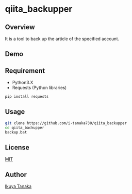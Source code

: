 # qiita_backupper

## Overview

It is a tool to back up the article of the specified account.

## Demo

## Requirement

- Python3.X
- Requests (Python libraries)
```sh
pip install requests
```

## Usage

```sh
git clone https://github.com/i-tanaka730/qiita_backupper
cd qiita_backupper
backup.bat
```

## License
[MIT](https://github.com/i-tanaka730/qiita_backupper/blob/master/LICENSE)

## Author
[Ikuya Tanaka](https://github.com/i-tanaka730)
